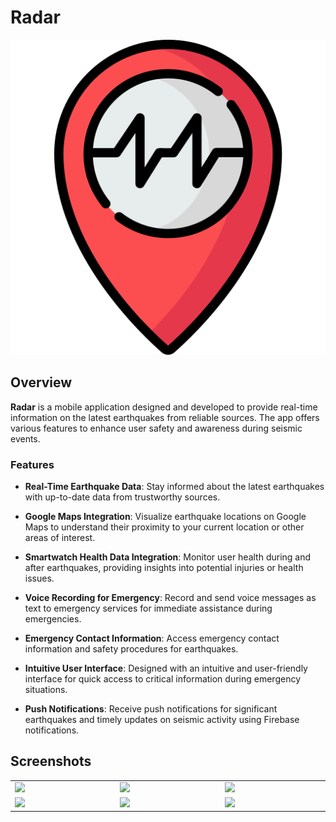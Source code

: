 # Radar

![Earthquake Alert App](assets/images/logo.png)

## Overview

**Radar** is a mobile application designed and developed to provide real-time information on the latest earthquakes from reliable sources. The app offers various features to enhance user safety and awareness during seismic events.

### Features

- **Real-Time Earthquake Data**: Stay informed about the latest earthquakes with up-to-date data from trustworthy sources.

- **Google Maps Integration**: Visualize earthquake locations on Google Maps to understand their proximity to your current location or other areas of interest.

- **Smartwatch Health Data Integration**: Monitor user health during and after earthquakes, providing insights into potential injuries or health issues.

- **Voice Recording for Emergency**: Record and send voice messages as text to emergency services for immediate assistance during emergencies.

- **Emergency Contact Information**: Access emergency contact information and safety procedures for earthquakes.

- **Intuitive User Interface**: Designed with an intuitive and user-friendly interface for quick access to critical information during emergency situations.

- **Push Notifications**: Receive push notifications for significant earthquakes and timely updates on seismic activity using Firebase notifications.

## Screenshots

<table width="100%">
  <tbody>
    <tr>
       <td width="1%"><img src="https://github.com/AmrSabbagh35/Quiz-app/assets/49793058/2870cceb-51f3-4b13-a70e-d09e964e02c4"/></td>
      <td width="1%"><img src="https://github.com/AmrSabbagh35/Quiz-app/assets/49793058/e1f15688-18cf-43af-bf92-5bb5b75bdc85"/></td>
      <td width="1%"><img src="https://github.com/AmrSabbagh35/Quiz-app/assets/49793058/1775bad3-c2ae-430b-b1f8-2633bd4f77ca"/></td>
    </tr>
    <tr>
      <td width="1%"><img src="https://github.com/AmrSabbagh35/Quiz-app/assets/49793058/cb4b1d3b-c558-45f6-95eb-fcc5b5e559c6"/></td>
       <td width="1%"><img src="https://github.com/AmrSabbagh35/Quiz-app/assets/49793058/c7da8650-2fcd-41de-9608-a3169b345ef8"/></td>
      <td width="1%"><img src="https://github.com/AmrSabbagh35/Quiz-app/assets/49793058/3f17b41b-b1a0-4e4d-bf42-4f3b4401d80d"/></td>
    </tr>
  </tbody>
</table>

